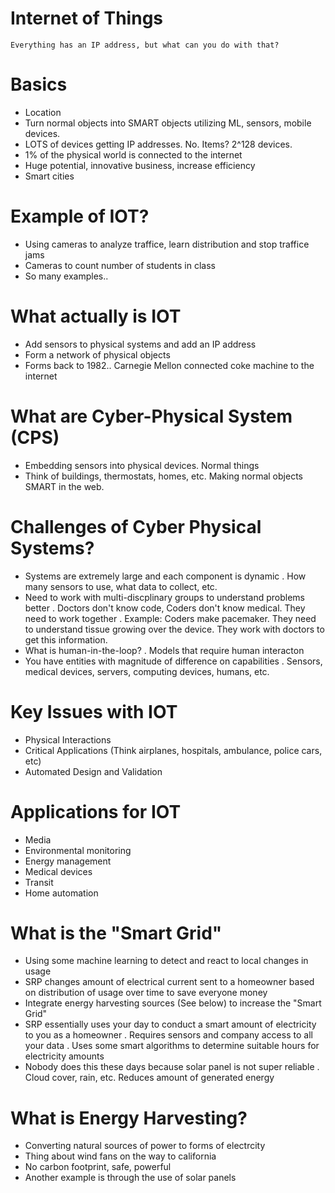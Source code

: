 # Internet of Things

`Everything has an IP address, but what can you do with that?`

# Basics

- Location
- Turn normal objects into SMART objects utilizing ML, sensors, mobile devices.
- LOTS of devices getting IP addresses. No. Items? 2^128 devices.
- 1% of the physical world is connected to the internet
- Huge potential, innovative business, increase efficiency
- Smart cities

# Example of IOT?

- Using cameras to analyze traffice, learn distribution and stop traffice jams 
- Cameras to count number of students in class
- So many examples..

# What actually is IOT

- Add sensors to physical systems and add an IP address
- Form a network of physical objects
- Forms back to 1982.. Carnegie Mellon connected coke machine to the internet

# What are Cyber-Physical System (CPS)

- Embedding sensors into physical devices. Normal things
- Think of buildings, thermostats, homes, etc. Making normal objects SMART in the web.

# Challenges of Cyber Physical Systems?

- Systems are extremely large and each component is dynamic
    . How many sensors to use, what data to collect, etc.
- Need to work with multi-discplinary groups to understand problems better
    . Doctors don't know code, Coders don't know medical. They need to work together
    . Example: Coders make pacemaker. They need to understand tissue growing over the device. They work with doctors to get this information.
- What is human-in-the-loop?
    . Models that require human interacton
- You have entities with magnitude of difference on capabilities
    . Sensors, medical devices, servers, computing devices, humans, etc.

# Key Issues with IOT

- Physical Interactions
- Critical Applications (Think airplanes, hospitals, ambulance, police cars, etc)
- Automated Design and Validation

# Applications for IOT

- Media
- Environmental monitoring
- Energy management
- Medical devices
- Transit
- Home automation

# What is the "Smart Grid"

- Using some machine learning to detect and react to local changes in usage
- SRP changes amount of electrical current sent to a homeowner based on distribution of usage over time to save everyone money
- Integrate energy harvesting sources (See below) to increase the "Smart Grid"
- SRP essentially uses your day to conduct a smart amount of electricity to you as a homeowner
    . Requires sensors and company access to all your data
    . Uses some smart algorithms to determine suitable hours for electricity amounts
- Nobody does this these days because solar panel is not super reliable
    . Cloud cover, rain, etc. Reduces amount of generated energy

# What is Energy Harvesting?

- Converting natural sources of power to forms of electrcity
- Thing about wind fans on the way to california
- No carbon footprint, safe, powerful
- Another example is through the use of solar panels



